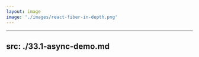 ```yaml
---
layout: image
image: './images/react-fiber-in-depth.png'
---
```


---
src: ./33.1-async-demo.md
---
